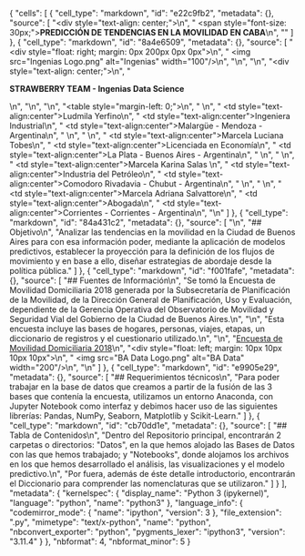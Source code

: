 {
 "cells": [
  {
   "cell_type": "markdown",
   "id": "e22c9fb2",
   "metadata": {},
   "source": [
    "<div style=\"text-align: center;\">\n",
    "  <span style=\"font-size: 30px;\"><strong>PREDICCIÓN DE TENDENCIAS EN LA MOVILIDAD EN CABA</strong></span>\n",
    "</div>"
   ]
  },
  {
   "cell_type": "markdown",
   "id": "8a4e6509",
   "metadata": {},
   "source": [
    "<div style=\"float: right; margin: 0px 200px 0px 0px\">\n",
    "  <img src=\"Ingenias Logo.png\" alt=\"Ingenias\" width=\"100\"/>\n",
    "</div>\n",
    "\n",
    "<div style=\"text-align: center;\">\n",
    "  <p><strong>STRAWBERRY TEAM - Ingenias Data Science</strong></p>\n",
    "</div>\n",
    "\n",
    "<table style=\"margin-left: 0;\">\n",
    "  <tr>\n",
    "    <td style=\"text-align:center\">Ludmila Yerfino</td>\n",
    "    <td style=\"text-align:center\">Ingeniera Industrial</td>\n",
    "    <td style=\"text-align:center\">Malargüe - Mendoza - Argentina</td>\n",
    "  </tr>\n",
    "  <tr>\n",
    "    <td style=\"text-align:center\">Marcela Luciana Tobes</td>\n",
    "    <td style=\"text-align:center\">Licenciada en Economía</td>\n",
    "    <td style=\"text-align:center\">La Plata - Buenos Aires - Argentina</td>\n",
    "  </tr>\n",
    "  <tr>\n",
    "    <td style=\"text-align:center\">Marcela Karina Salas</td> \n",
    "    <td style=\"text-align:center\">Industria del Petróleo</td>\n",
    "    <td style=\"text-align:center\">Comodoro Rivadavia - Chubut - Argentina</td>\n",
    "  </tr>\n",
    "  <tr>\n",
    "    <td style=\"text-align:center\">Marcela Adriana Salvattore</td>\n",
    "    <td style=\"text-align:center\">Abogada</td>\n",
    "    <td style=\"text-align:center\">Corrientes - Corrientes - Argentina</td>\n",
    "</table>\n"
   ]
  },
  {
   "cell_type": "markdown",
   "id": "84a431c2",
   "metadata": {},
   "source": [
    "\n",
    "## Objetivo\n",
    "Analizar las tendencias en la movilidad en la Ciudad de Buenos Aires para con esa información poder, mediante la aplicación de modelos predictivos, establecer la proyección para la definición de los flujos de movimiento y en base a ello, diseñar estrategias de abordaje desde la política pública."
   ]
  },
  {
   "cell_type": "markdown",
   "id": "f001fafe",
   "metadata": {},
   "source": [
    "## Fuentes de Información\n",
    "Se tomó la Encuesta de Movilidad Domiciliaria 2018 generada por la Subsecretaría de Planificación de la Movilidad, de la Dirección General de Planificación, Uso y Evaluación, dependiente de la Gerencia Operativa del Observatorio de Movilidad y Seguridad Vial del Gobierno de la Ciudad de Buenos Aires.\n",
    "\n",
    "Esta encuesta incluye las bases de hogares, personas, viajes, etapas, un diccionario de registros y el cuestionario utilizado.\n",
    "\n",
    "[Encuesta de Movilidad Domiciliaria 2018](https://data.buenosaires.gob.ar/dataset/encuesta-movilidad-domiciliaria)\n",
    "<div style=\"float: left; margin: 10px 10px 10px 10px\">\n",
    "  <img src=\"BA Data Logo.png\" alt=\"BA Data\" width=\"200\"/>\n",
    "</div>\n"
   ]
  },
  {
   "cell_type": "markdown",
   "id": "e9905e29",
   "metadata": {},
   "source": [
    "## Requerimientos técnicos\n",
    "Para poder trabajar en la base de datos que creamos a partir de la fusión de las 3 bases que contenía la encuesta, utilizamos un entorno Anaconda, con Jupyter Notebook como interfaz y debimos hacer uso de las siguientes librerías: Pandas, NumPy, Seaborn, Matplotlib y Scikit-Learn."
   ]
  },
  {
   "cell_type": "markdown",
   "id": "cb70dd1e",
   "metadata": {},
   "source": [
    "## Tabla de Contenidos\n",
    "Dentro del Repositorio principal, encontrarán 2 carpetas o directorios: \"Datos\", en la que hemos alojado las Bases de Datos con las que hemos trabajado; y \"Notebooks\", donde alojamos los archivos en los que hemos desarrollado el análisis, las visualizaciones y el modelo predictivo.\n",
    "Por fuera, además de éste detalle introductorio, encontrarán el Diccionario para comprender las nomenclaturas que se utilizaron."
   ]
  }
 ],
 "metadata": {
  "kernelspec": {
   "display_name": "Python 3 (ipykernel)",
   "language": "python",
   "name": "python3"
  },
  "language_info": {
   "codemirror_mode": {
    "name": "ipython",
    "version": 3
   },
   "file_extension": ".py",
   "mimetype": "text/x-python",
   "name": "python",
   "nbconvert_exporter": "python",
   "pygments_lexer": "ipython3",
   "version": "3.11.4"
  }
 },
 "nbformat": 4,
 "nbformat_minor": 5
}
